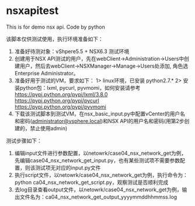 # nsxapitest
This is for demo nsx api. Code by python

该脚本仅供测试使用，执行环境准备如下：
1. 准备好待测对象：vShpere5.5 + NSX6.3 测试环境
2. 创建用于NSX API测试的用户，先在webClient->Administration->Users中创建用户，然后去webClient->NSXManager->Manage->Users处添加, 角色选Enterprise Administrator。
3. 准备好用于测试的VM，要求如下：
	 1> linux环境，已安装 python2.7.*
	 2> 安装python包：lxml, pycurl, pyvmomi，如何安装请参考
		https://pypi.python.org/pypi/lxml/3.8.0
		https://pypi.python.org/pypi/pycurl 
		https://pypi.python.org/pypi/pyvmomi
4. 下载该测试脚本到测试VM，在nsx_basic_input.py中配置vCenter的用户名和密码(administrator@vsphere.local)和NSX API的用户名和密码(用第2步创建的，禁止使用admin)


测试步骤如下：
1. 编辑input文件进行参数配置，以netowrk/case04_nsx_network_get为例，先编辑case04_nsx_network_get_input.py，也有某些测试项不需要参数配置，则该测试项无对应的input.py文件
2. 执行script文件，以netowrk/case04_nsx_network_get为例，执行命令为： python ca04_nsx_network_get_script.py，观察测试是否顺利完成
3. 去log目录查看output文件，以netowrk/case04_nsx_network_get为例，输出文件名为：ca04_nsx_network_get_output_yyyymmddhhmmss.log
